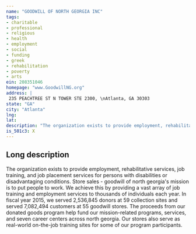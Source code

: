 ```yaml
---
name: "GOODWILL OF NORTH GEORGIA INC"
tags:
- charitable
- professional
- religious
- health
- employment
- social
- funding
- greek
- rehabilitation
- poverty
- arts
ein: 208351046
homepage: "www.GoodwillNG.org"
address: |
 235 PEACHTREE ST N TOWER STE 2300, \nAtlanta, GA 30303
state: "GA"
city: "Atlanta"
lng: 
lat: 
description: "The organization exists to provide employment, rehabilitative services, job training, and job placement services for persons with disabilities or disadvantaging conditions. "
is_501c3: X
---
```


## Long description

The organization exists to provide employment, rehabilitative services, job training, and job placement services for persons with disabilities or disadvantaging conditions. Store sales - goodwill of north georgia's mission is to put people to work. We achieve this by providing a vast array of job training and employment services to thousands of individuals each year. In fiscal year 2015, we served 2,536,845 donors at 59 collection sites and served 7,082,494 customers at 55 goodwill stores. The proceeds from our donated goods program help fund our mission-related programs, services, and seven career centers across north georgia. Our stores also serve as real-world on-the-job training sites for some of our program participants. 
